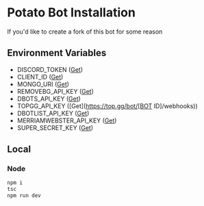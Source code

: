 # Potato Bot Installation
If you'd like to create a fork of this bot for some reason

## Environment Variables
- DISCORD_TOKEN ([Get](https://discord.com/developers/applications))
- CLIENT_ID ([Get](https://discord.com/developers/applications))
- MONGO_URI ([Get](https://mongodb.com))
- REMOVEBG_API_KEY ([Get](https://www.remove.bg/api))
- DBOTS_API_KEY ([Get](https://discord.bots.gg/docs))
- TOPGG_API_KEY ([Get](https://top.gg/bot/[BOT ID]/webhooks))
- DBOTLIST_API_KEY ([Get](https://docs.discordbotlist.com/))
- MERRIAMWEBSTER_API_KEY ([Get](https://dictionaryapi.com/register/index))
- SUPER_SECRET_KEY ([Get](https://youtu.be/iik25wqIuFo))

## Local
### Node
```sh
npm i
tsc
npm run dev
```